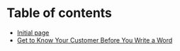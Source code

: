 # Table of contents

* [Initial page](README.md)
* [Get to Know Your Customer Before You Write a Word](get-to-know-your-customer-before-you-write-a-word.md)

